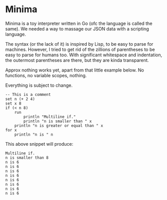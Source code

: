 Minima
======

Minima is a toy interpreter written in Go (ofc the language is called the same).
We needed a way to massage our JSON data with a scripting language.

The syntax (or the lack of it) is inspired by Lisp, to be easy to parse for machines.
However, I tried to get rid of the zillions of parentheses to be easy to parse for humans too.
With significant whitespace and indentation, the outermost parentheses are there, but they are kinda transparent.

Approx nothing works yet, apart from that little example below.
No functions, no variable scopes, nothing.

Everything is subject to change.

```
-- This is a comment
set n (+ 2 4)
set x 8
if (< n 8)
	run
		println "Multiline if."
		println "n is smaller than " x
	println "n is greater or equal than " x
for x
	println "n is " n
```

This above snippet will produce:

```
Multiline if.
n is smaller than 8
n is 6
n is 6
n is 6
n is 6
n is 6
n is 6
n is 6
n is 6
```
